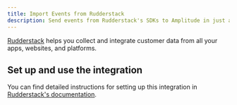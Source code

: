 ```yaml
---
title: Import Events from Rudderstack
description: Send events from Rudderstack's SDKs to Amplitude in just a few clicks.
---
```


[Rudderstack](https://www.rudderstack.com/) helps you collect and integrate customer data from all your apps, websites, and platforms.

## Set up and use the integration

You can find detailed instructions for setting up this integration in [Rudderstack's documentation](https://www.rudderstack.com/docs/destinations/streaming-destinations/amplitude/).
